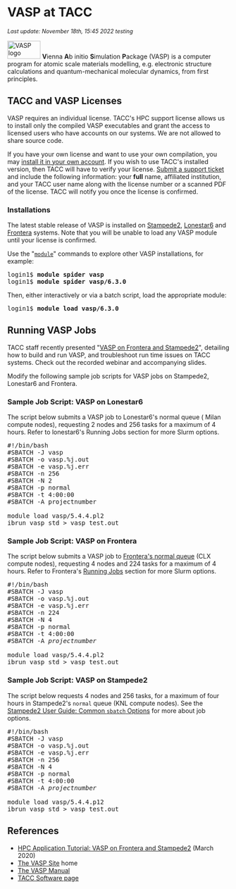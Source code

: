 <!--- / Hang Liu, Susan Lindsey	http://portal.tacc.utexas.edu/software/vasp  --->

# VASP at TACC
<span style="font-size:90%"><i>Last update: November 18th, 15:45 2022 testing</i></span></p>


<!-- <img alt="VASP logo" src="IMAGEDIR/img/VASP-logo.png" style="width: 75px; height: 41px;">-->
<img alt="VASP logo" src="../../img/VASP-logo.png" style="width: 75px; height: 41px;">
<b>V</b>ienna <b>A</b>b initio <b>S</b>imulation <b>P</b>ackage (VASP) is a computer program for atomic scale materials modelling, e.g. electronic structure calculations and quantum-mechanical molecular dynamics, from first principles.

## TACC and VASP Licenses

VASP requires an individual license. TACC's HPC support license allows us to install only the compiled VASP executables and grant the access to licensed users who have accounts on our systems. We are not allowed to share source code.  

If you have your own license and want to use your own compilation, you may [install it in your own account](/user-guides/stampede2#building-basics-thirdparty). If you wish to use TACC's installed version, then TACC will have to verify your license. [Submit a support ticket](https://portal.tacc.utexas.edu/tacc-consulting/-/consult/tickets/create) and include the following information: your **full** name, affiliated institution, and your TACC user name along with the license number or a scanned PDF of the license. TACC will notify you once the license is confirmed. 

### Installations

The latest stable release of VASP is installed on [Stampede2](/user-guides/stampede2), [Lonestar6](/user-guides/lonestar6) and [Frontera](https://frontera-portal.tacc.utexas.edu/user-guide/) systems. Note that you will be unable to load any VASP module until your license is confirmed.

Use the "[`module`](https://lmod.readthedocs.io/en/latest/)" commands to explore other VASP installations, for example: 

<pre class="cmd-line">
login1$ <b>module spider vasp</b>
login1$ <b>module spider vasp/6.3.0</b></pre>

Then, either interactively or via a batch script, load the appropriate module: 

<pre class="cmd-line">login1$ <b>module load vasp/6.3.0</b></pre>

## Running VASP Jobs

TACC staff recently presented "[VASP on Frontera and Stampede2](https://learn.tacc.utexas.edu/mod/page/view.php?id=100)", detailing how to build and run VASP, and troubleshoot run time issues on TACC systems. Check out the recorded webinar and accompanying slides. 

Modify the following sample job scripts for VASP jobs on Stampede2, Lonestar6 and Frontera. 

### Sample Job Script: VASP on Lonestar6

The script below submits a VASP job to Lonestar6's normal queue ( Milan compute nodes), requesting 2 nodes and 256 tasks for a maximum of 4 hours. Refer to lonestar6's Running Jobs section for more Slurm options.

<pre class="job-script">
#!/bin/bash 
#SBATCH -J vasp          
#SBATCH -o vasp.%j.out     
#SBATCH -e vasp.%j.err 
#SBATCH -n 256         
#SBATCH -N 2 
#SBATCH -p normal      
#SBATCH -t 4:00:00        
#SBATCH -A projectnumber

module load vasp/5.4.4.pl2
ibrun vasp_std > vasp_test.out</pre>

### Sample Job Script: VASP on Frontera

The script below submits a VASP job to [Frontera's normal queue](https://frontera-portal.tacc.utexas.edu/user-guide/running/#table-5-frontera-production-queues) (CLX compute nodes), requesting 4 nodes and 224 tasks for a maximum of 4 hours. Refer to Frontera's [Running Jobs](https://frontera-portal.tacc.utexas.edu/user-guide#running) section for more Slurm options.

<pre class="job-script">
#!/bin/bash 
#SBATCH -J vasp          
#SBATCH -o vasp.%j.out     
#SBATCH -e vasp.%j.err 
#SBATCH -n 224         
#SBATCH -N 4 
#SBATCH -p normal      
#SBATCH -t 4:00:00        
#SBATCH -A <i>projectnumber</i>

module load vasp/5.4.4.pl2
ibrun vasp_std > vasp_test.out</pre>


### Sample Job Script: VASP on Stampede2

The script below requests 4 nodes and 256 tasks, for a maximum of four hours in Stampede2's `normal` queue (KNL compute nodes). See the [Stampede2 User Guide: Common `sbatch` Options](/user-guides/stampede2#running-sbatch) for more about job options.  

<pre class="job-script">
#!/bin/bash 
#SBATCH -J vasp          
#SBATCH -o vasp.%j.out     
#SBATCH -e vasp.%j.err 
#SBATCH -n 256         
#SBATCH -N 4 
#SBATCH -p normal      
#SBATCH -t 4:00:00        
#SBATCH -A <i>projectnumber</i>

module load vasp/5.4.4.p12
ibrun vasp_std > vasp_test.out</pre>

## References

* [HPC Application Tutorial: VASP on Frontera and Stampede2](https://learn.tacc.utexas.edu/mod/page/view.php?id=100) (March 2020)
* [The VASP Site](https://www.vasp.at/) home
* [The VASP Manual](https://www.vasp.at/wiki/index.php/The_VASP_Manual)
* [TACC Software page](https://www.tacc.utexas.edu/systems/software)



